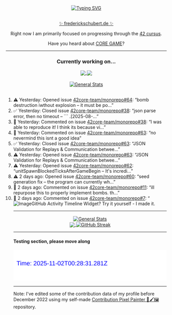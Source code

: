 <div align="center">
	<a href="https://git.io/typing-svg"><img src="https://readme-typing-svg.demolab.com?font=Fira+Code&size=30&pause=1000&color=70A5FD&background=1A1B27&center=true&vCenter=true&repeat=false&random=false&width=550&lines=%F0%9F%91%8B+Hello+World!+I'm+Freddy!+%F0%9F%96%96" alt="Typing SVG" /></a>
</div>
<br>
<div align="center">
	<p></p><a href="https://frederickschubert.de">✨ frederickschubert.de ✨</a></p>
	<p>Right now I am primarily focused on progressing through the <a href="https://github.com/FreddyMSchubert/42_cursus">42 cursus</a>.</p>
	<p>Have you heard about <a href="https://coregame.de/">CORE GAME</a>?</p>
</div>

<hr>

<div align="center">

### Currently working on...

<!-- [![current_repo](https://github-readme-stats.vercel.app/api/pin/?username=FreddyMSchubert&repo=Crafty_Concoctions&theme=tokyonight)](https://github.com/FreddyMSchubert/Crafty_Concoctions) -->

<div align="center">
	<a href="https://github.com/Reptudn/42_transcendence" target="_blank">
		<img align="center" src="https://github-readme-stats.vercel.app/api/pin/?username=Reptudn&repo=42_transcendence&theme=tokyonight" />
	</a>
	<a href="https://github.com/42core-team/monorepo" target="_blank">
		<img align="center" src="https://github-readme-stats.vercel.app/api/pin/?username=42core-team&repo=monorepo&theme=tokyonight" />
	</a>
</div>

<br>

<div align="center">
	<a href="https://github.com/FreddyMSchubert/42_cursus" target="_blank">
		<img align="center" src="https://github-readme-stats.vercel.app/api/pin/?username=FreddyMSchubert&repo=42_cursus&theme=tokyonight" alt="General Stats" />
	</a>
</div>

<br>

<div align="left">
<ol>
<!-- ACTIVITY:START -->
<li>⚠️ Yesterday: Opened issue <a href="https://github.com/42core-team/monorepo/issues/64">42core-team/monorepo#64</a>: “bomb destruction iwthout explosion – it must be po…”</li>
<li>✅ Yesterday: Closed issue <a href="https://github.com/42core-team/monorepo/issues/38">42core-team/monorepo#38</a>: “json parse error, then no timeout – ``` .[2025-08-…”</li>
<li>💬 Yesterday: Commented on issue <a href="https://github.com/42core-team/monorepo/issues/38#issuecomment-3239966270">42core-team/monorepo#38</a>: “I was able to reproduce it! I think its because vi…”</li>
<li>💬 Yesterday: Commented on issue <a href="https://github.com/42core-team/monorepo/issues/63#issuecomment-3239962741">42core-team/monorepo#63</a>: “no nevermind this isnt a good idea”</li>
<li>✅ Yesterday: Closed issue <a href="https://github.com/42core-team/monorepo/issues/63">42core-team/monorepo#63</a>: “JSON Validation for Replays & Communication betwee…”</li>
<li>⚠️ Yesterday: Opened issue <a href="https://github.com/42core-team/monorepo/issues/63">42core-team/monorepo#63</a>: “JSON Validation for Replays & Communication betwee…”</li>
<li>⚠️ Yesterday: Opened issue <a href="https://github.com/42core-team/monorepo/issues/62">42core-team/monorepo#62</a>: “unitSpawnBlockedTicksAfterGameBegin – It's incredi…”</li>
<li>⚠️ 2 days ago: Opened issue <a href="https://github.com/42core-team/monorepo/issues/60">42core-team/monorepo#60</a>: “seed generation fix – the program can currently wh…”</li>
<li>💬 2 days ago: Commented on issue <a href="https://github.com/42core-team/monorepo/issues/11#issuecomment-3239523060">42core-team/monorepo#11</a>: “ill repurpose this to properly implement bombs. th…”</li>
<li>💬 2 days ago: Commented on issue <a href="https://github.com/42core-team/monorepo/issues/7#issuecomment-3239521597">42core-team/monorepo#7</a>: “<img width="1452" height="292" alt="Image" src="ht…”</li>
<!-- ACTIVITY:END -->
</ol>
</div>

Like this [GitHub Activity Timeline Widget](https://github.com/FreddyMSchubert/github-activity-timeline)? Try it yourself - I made it.

<hr>

<div align="center">
	<a href="https://github.com/anuraghazra/github-readme-stats" target="_blank">
		<img height=200 align="center" src="https://github-readme-stats.vercel.app/api?username=FreddyMSchubert&show_icons=true&theme=tokyonight&card_width=650" alt="General Stats" />
	</a>
</div>

<div align="center">
	<a href="https://github.com/anuraghazra/github-readme-stats" target="_blank">
		<img height=200 align="center" src="https://github-readme-stats.vercel.app/api/top-langs/?username=FreddyMSchubert&layout=donut&theme=tokyonight&card_width=320">
	</a>
	<a href="https://github.com/DenverCoder1/github-readme-streak-stats" target="_blank">
		<img height=200 align="center" src="https://streak-stats.demolab.com?user=FreddyMSchubert&theme=tokyonight&date_format=j%20M%5B%20Y%5D&card_width=320&card_height=200&hide_total_contributions=true" alt="GitHub Streak" />
	</a>
</div>

<hr>

#### Testing section, please move along

![GitHub Defenders SVG](https://github.com/FreddyMSchubert/FreddyMSchubert/blob/github_defenders_output/output.svg)

<hr>

Note: I've edited some of the contribution data of my profile before December 2022 using my self-made [Contribution Pixel Painter 🎨🖌️🖼️](https://github.com/FreddyMSchubert/contribution-pixel-painter) repository.
